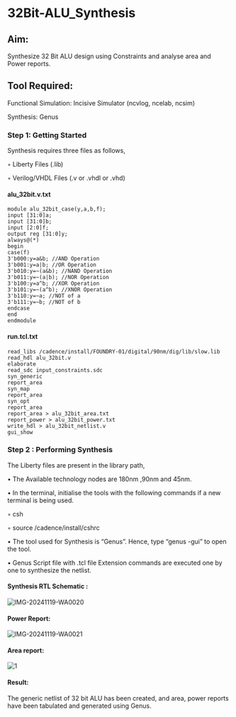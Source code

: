 # 32Bit-ALU_Synthesis

## Aim:

Synthesize 32 Bit ALU design using Constraints and analyse area and Power reports.

## Tool Required:

Functional Simulation: Incisive Simulator (ncvlog, ncelab, ncsim)

Synthesis: Genus

### Step 1: Getting Started

Synthesis requires three files as follows,

◦ Liberty Files (.lib)

◦ Verilog/VHDL Files (.v or .vhdl or .vhd)

#### alu_32bit.v.txt
```
module alu_32bit_case(y,a,b,f);
input [31:0]a;
input [31:0]b;
input [2:0]f;
output reg [31:0]y;
always@(*)
begin
case(f)
3'b000:y=a&b; //AND Operation
3'b001:y=a|b; //OR Operation
3'b010:y=~(a&b); //NAND Operation
3'b011:y=~(a|b); //NOR Operation
3'b100:y=a^b; //XOR Operation
3'b101:y=~(a^b); //XNOR Operation
3'b110:y=~a; //NOT of a
3'b111:y=~b; //NOT of b
endcase
end
endmodule
```
#### run.tcl.txt
```
read_libs /cadence/install/FOUNDRY-01/digital/90nm/dig/lib/slow.lib
read_hdl alu_32bit.v
elaborate
read_sdc input_constraints.sdc 
syn_generic
report_area
syn_map
report_area
syn_opt
report_area 
report_area > alu_32bit_area.txt
report_power > alu_32bit_power.txt
write_hdl > alu_32bit_netlist.v
gui_show
```

### Step 2 : Performing Synthesis

The Liberty files are present in the library path,

• The Available technology nodes are 180nm ,90nm and 45nm.

• In the terminal, initialise the tools with the following commands if a new terminal is being
used.

◦ csh

◦ source /cadence/install/cshrc

• The tool used for Synthesis is “Genus”. Hence, type “genus -gui” to open the tool.

• Genus Script file with .tcl file Extension commands are executed one by one to synthesize the netlist.

#### Synthesis RTL Schematic :
![IMG-20241119-WA0020](https://github.com/user-attachments/assets/0f491bcd-0a7e-4db6-9109-c609063663b8)
#### Power Report:
![IMG-20241119-WA0021](https://github.com/user-attachments/assets/1cc7443d-5371-4a82-9e05-d5f7248d8a78)
#### Area report:
![1](https://github.com/user-attachments/assets/9ed81f6e-f9f2-4c92-bf19-f6f1ec29c3f1)
#### Result: 

The generic netlist of 32 bit ALU  has been created, and area, power reports have been tabulated and generated using Genus.
